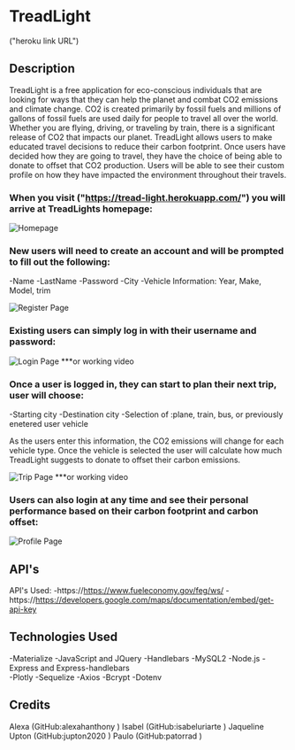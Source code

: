 # TreadLight
("heroku link URL")


## Description

TreadLight is a free application for eco-conscious individuals that are looking for ways that they can help the planet and combat CO2 emissions and climate change. CO2 is created primarily by fossil fuels and millions of gallons of fossil fuels are used daily for people to travel all over the world. Whether you are flying, driving, or traveling by train, there is a significant release of CO2 that impacts our planet. TreadLight allows users to make educated travel decisions to reduce their carbon footprint. Once users have decided how they are going to travel, they have the choice of being able to donate to offset that CO2 production. Users will be able to see their custom profile on how they have impacted the environment throughout their travels. 

### When you visit ("https://tread-light.herokuapp.com/") you will arrive at TreadLights homepage:

![Homepage](link-to-image)

### New users will need to create an account and will be prompted to fill out the following:

-Name
-LastName
-Password
-City
-Vehicle Information: Year, Make, Model, trim

![Register Page](link-to-image)

### Existing users can simply log in with their username and password: 

![Login Page](link-to-image) ***or working video

### Once a user is logged in, they can start to plan their next trip, user will choose:

-Starting city
-Destination city
-Selection of :plane, train, bus, or previously enetered user vehicle

As the users enter this information, the CO2 emissions will change for each vehicle type. Once the vehicle is selected the user will calculate how much TreadLight suggests to donate to offset their carbon emissions. 

![Trip Page](link-to-image) ***or working video

### Users can also login at any time and see their personal performance based on their carbon footprint and carbon offset:

![Profile Page](link-to-image) 

## API's

API's Used:
-https://https://www.fueleconomy.gov/feg/ws/
-https://https://developers.google.com/maps/documentation/embed/get-api-key



## Technologies Used

-Materialize
-JavaScript and JQuery
-Handlebars
-MySQL2
-Node.js
-Express and Express-handlebars    
-Plotly 
-Sequelize
-Axios
-Bcrypt
-Dotenv


## Credits
Alexa (GitHub:alexahanthony )
Isabel (GitHub:isabeluriarte ) 
Jaqueline Upton (GitHub:jupton2020 ) 
Paulo (GitHub:patorrad ) 

